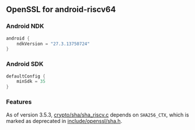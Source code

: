 ## OpenSSL for android-riscv64
### Android NDK
```gradle
android {
    ndkVersion = "27.3.13750724"
}
```

### Android SDK
```gradle
defaultConfig {
    minSdk = 35
}
```

### Features
As of version 3.5.3, [crypto/sha/sha_riscv.c](https://github.com/openssl/openssl/blob/openssl-3.5.3/crypto/sha/sha_riscv.c) depends on `SHA256_CTX`, which is marked as deprecated in [include/openssl/sha.h](https://github.com/openssl/openssl/blob/openssl-3.5.3/include/openssl/sha.h).
